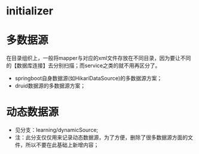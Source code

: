 # initializer


# 多数据源
在目录组织上，一般将mapper与对应的xml文件存放在不同目录，因为要让不同的【数据库连接】去分别扫描；而service之类的就不用再区分了。
* springboot自身数据源(如HikariDataSource)的多数据源方案；
* druid数据源的多数据源方案；


# 动态数据源
* 见分支：learning/dynamicSource;
* 注：此分支仅仅用来记录动态数据源，为了方便，删除了很多数据源方面的文件，所以不要在此基础上新增内容；
